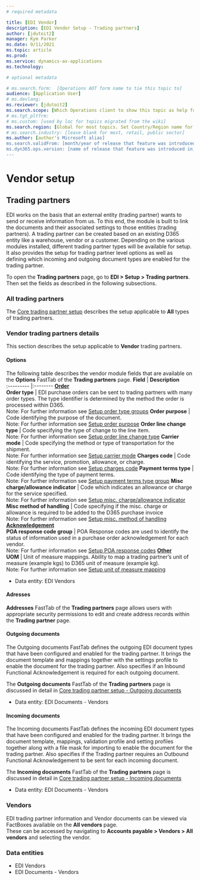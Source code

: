 ```yaml
---
# required metadata

title: [EDI Vendor]
description: [EDI Vendor Setup - Trading partners]
author: [jdutoit2]
manager: Kym Parker
ms.date: 9/11/2021
ms.topic: article
ms.prod: 
ms.service: dynamics-ax-applications
ms.technology: 

# optional metadata

# ms.search.form:  [Operations AOT form name to tie this topic to]
audience: [Application User]
# ms.devlang: 
ms.reviewer: [jdutoit2]
ms.search.scope: [Which Operations client to show this topic as help for, to be set by content strategist, see list here: https://microsoft.sharepoint.com/teams/DynDoc/_layouts/15/WopiFrame.aspx?sourcedoc={23419e1c-eb64-42e9-aa9b-79875b428718}&action=edit&wd=target%28Core%20Dynamics%20AX%20CP%20requirements%2Eone%7C4CC185C0%2DEFAA%2D42CD%2D94B9%2D8F2A45E7F61A%2FVersions%20list%20for%20docs%20topics%7CC14BE630%2D5151%2D49D6%2D8305%2D554B5084593C%2F%29]
# ms.tgt_pltfrm: 
# ms.custom: [used by loc for topics migrated from the wiki]
ms.search.region: [Global for most topics. Set Country/Region name for localizations]
# ms.search.industry: [leave blank for most, retail, public sector]
ms.author: [author's Microsoft alias]
ms.search.validFrom: [month/year of release that feature was introduced in, in format yyyy-mm-dd]
ms.dyn365.ops.version: [name of release that feature was introduced in, see list here: https://microsoft.sharepoint.com/teams/DynDoc/_layouts/15/WopiFrame.aspx?sourcedoc={23419e1c-eb64-42e9-aa9b-79875b428718}&action=edit&wd=target%28Core%20Dynamics%20AX%20CP%20requirements%2Eone%7C4CC185C0%2DEFAA%2D42CD%2D94B9%2D8F2A45E7F61A%2FVersions%20list%20for%20docs%20topics%7CC14BE630%2D5151%2D49D6%2D8305%2D554B5084593C%2F%29]
---
```


# Vendor setup
## Trading partners

EDI works on the basis that an external entity (trading partner) wants to send or receive information from us. To this end, the module is built to link the documents and their associated settings to those entities (trading partners).
A trading partner can be created based on an existing D365 entity like a warehouse, vendor or a customer. Depending on the various modules installed, different trading partner types will be available for setup.
It also provides the setup for trading partner level options as well as defining which incoming and outgoing document types are enabled for the trading partner.

To open the **Trading partners** page, go to **EDI > Setup > Trading partners**. Then set the fields as described in the following subsections.

### All trading partners
The [Core trading partner setup](../../CORE/Setup/Trading%20partners.md) describes the setup applicable to **All** types of trading partners.

### Vendor trading partners details
This section describes the setup applicable to **Vendor** trading partners.

#### Options
The following table describes the vendor module fields that are available on the **Options** FastTab of the **Trading partners** page.
**Field**                          | **Description**               
:---------                         |:--------
<ins>**Order**</ins>	
**Order type**                     | EDI purchase orders can be sent to trading partners with many order types.  The type identifier is determined by the method the order is processed within D365. <br> Note: For further information see [Setup order type groups](VENDOR%20SETUP/Order%20type%20group.md)
**Order purpose**                  | Code identifying the purpose of the document. <br> Note: For further information see [Setup order purpose](VENDOR%20SETUP/Order%20purpose%20group.md)
**Order line change type**        |	Code specifying the type of change to the line item. <br> Note: For further information see [Setup order line change type](VENDOR%20SETUP/Order%20line%20change%20type%20group.md)
**Carrier mode**                  |	Code specifying the method or type of transportation for the shipment. <br> Note: For further information see [Setup carrier mode](VENDOR%20SETUP/Carrier%20mode.md)
**Charges code**                  |	Code identifying the service, promotion, allowance, or charge. <br> Note: For further information see [Setup charges code](VENDOR%20SETUP/Charges%20code.md)
**Payment terms type**            |	Code identifying the type of payment terms. <br> Note: For further information see [Setup payment terms type group](VENDOR%20SETUP/Payment%20terms%20type%20group.md)
**Misc charge/allowance indicator** |	Code which indicates an allowance or charge for the service specified. <br> Note: For further information see [Setup misc. charge/allowance indicator](VENDOR%20SETUP/Misc%20charge%20allowance%20indicator.md)
**Misc method of handling**       |	Code specifying if the misc. charge or allowance is required to be added to the D365 purchase invoice <br> Note: For further information see [Setup misc. method of handling](VENDOR%20SETUP/Misc%20method%20of%20handling.md)
<ins>**Acknowledgement**</ins>	
**POA response code group**       |	POA Response codes are used to identify the status of information used in a purchase order acknowledgement for each vendor. <br> Note: For further information see [Setup POA response codes](VENDOR%20SETUP/POA%20response%20code%20group.md)
<ins>**Other**</ins>	
**UOM**                           |	Unit of measure mappings. Ability to map a trading partner’s unit of measure (example kgs) to D365 unit of measure (example kg). <br> Note: For further information see [Setup unit of measure mapping](../../CORE/Setup/UOM%20mapping.md)

- Data entity: EDI Vendors

#### Adresses
**Addresses** FastTab of the **Trading partners** page allows users with appropriate security permissions to edit and create address records within the **Trading partner** page.

#### Outgoing documents
The Outgoing documents FastTab defines the outgoing EDI document types that have been configured and enabled for the trading partner. It brings the document template and mappings together with the settings profile to enable the document for the trading partner.
Also specifies if an Inbound Functional Acknowledgement is required for each outgoing document.

The **Outgoing documents** FastTab of the **Trading partners** page is discussed in detail in [Core trading partner setup - Outgoing documents](../../CORE/Setup/Trading%20partners.md#outgoing-documents)

- Data entity: EDI Documents - Vendors

#### Incoming documents
The Incoming documents FastTab defines the incoming EDI document types that have been configured and enabled for the trading partner. It brings the document template, mappings, validation profile and setting profiles together along with a file mask for importing to enable the document for the trading partner.
Also specifies if the Trading partner requires an Outbound Functional Acknowledgement to be sent for each incoming document.

The **Incoming documents** FastTab of the **Trading partners** page is discussed in detail in [Core trading partner setup - Incoming documents](../../CORE/Setup/Trading%20partners.md#incoming-documents)

- Data entity: EDI Documents - Vendors

### Vendors
EDI trading partner information and Vendor documents can be viewed via FactBoxes available on the **All vendors** page. <br>
These can be accessed by navigating to **Accounts payable > Vendors > All vendors** and selecting the vendor.

### Data entities

- EDI Vendors
- EDI Documents - Vendors
